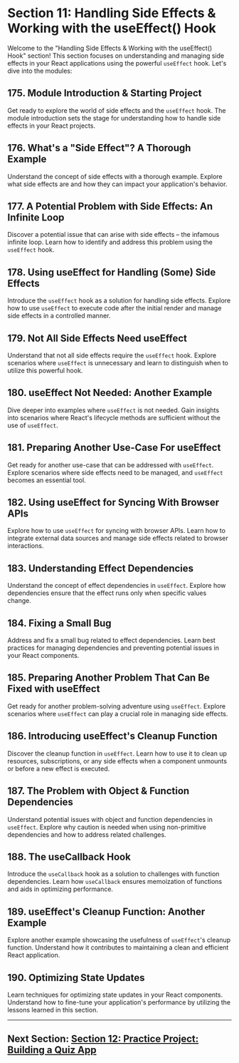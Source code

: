 # Section 11: Handling Side Effects & Working with the useEffect() Hook

Welcome to the "Handling Side Effects & Working with the useEffect() Hook" section! This section focuses on understanding and managing side effects in your React applications using the powerful `useEffect` hook. Let's dive into the modules:

## 175. Module Introduction & Starting Project

Get ready to explore the world of side effects and the `useEffect` hook. The module introduction sets the stage for understanding how to handle side effects in your React projects.

## 176. What's a "Side Effect"? A Thorough Example

Understand the concept of side effects with a thorough example. Explore what side effects are and how they can impact your application's behavior.

## 177. A Potential Problem with Side Effects: An Infinite Loop

Discover a potential issue that can arise with side effects – the infamous infinite loop. Learn how to identify and address this problem using the `useEffect` hook.

## 178. Using useEffect for Handling (Some) Side Effects

Introduce the `useEffect` hook as a solution for handling side effects. Explore how to use `useEffect` to execute code after the initial render and manage side effects in a controlled manner.

## 179. Not All Side Effects Need useEffect

Understand that not all side effects require the `useEffect` hook. Explore scenarios where `useEffect` is unnecessary and learn to distinguish when to utilize this powerful hook.

## 180. useEffect Not Needed: Another Example

Dive deeper into examples where `useEffect` is not needed. Gain insights into scenarios where React's lifecycle methods are sufficient without the use of `useEffect`.

## 181. Preparing Another Use-Case For useEffect

Get ready for another use-case that can be addressed with `useEffect`. Explore scenarios where side effects need to be managed, and `useEffect` becomes an essential tool.

## 182. Using useEffect for Syncing With Browser APIs

Explore how to use `useEffect` for syncing with browser APIs. Learn how to integrate external data sources and manage side effects related to browser interactions.

## 183. Understanding Effect Dependencies

Understand the concept of effect dependencies in `useEffect`. Explore how dependencies ensure that the effect runs only when specific values change.

## 184. Fixing a Small Bug

Address and fix a small bug related to effect dependencies. Learn best practices for managing dependencies and preventing potential issues in your React components.

## 185. Preparing Another Problem That Can Be Fixed with useEffect

Get ready for another problem-solving adventure using `useEffect`. Explore scenarios where `useEffect` can play a crucial role in managing side effects.

## 186. Introducing useEffect's Cleanup Function

Discover the cleanup function in `useEffect`. Learn how to use it to clean up resources, subscriptions, or any side effects when a component unmounts or before a new effect is executed.

## 187. The Problem with Object & Function Dependencies

Understand potential issues with object and function dependencies in `useEffect`. Explore why caution is needed when using non-primitive dependencies and how to address related challenges.

## 188. The useCallback Hook

Introduce the `useCallback` hook as a solution to challenges with function dependencies. Learn how `useCallback` ensures memoization of functions and aids in optimizing performance.

## 189. useEffect's Cleanup Function: Another Example

Explore another example showcasing the usefulness of `useEffect`'s cleanup function. Understand how it contributes to maintaining a clean and efficient React application.

## 190. Optimizing State Updates

Learn techniques for optimizing state updates in your React components. Understand how to fine-tune your application's performance by utilizing the lessons learned in this section.

---

## Next Section: [Section 12: Practice Project: Building a Quiz App](/Section12-practice-project-building-a-quiz-app)
